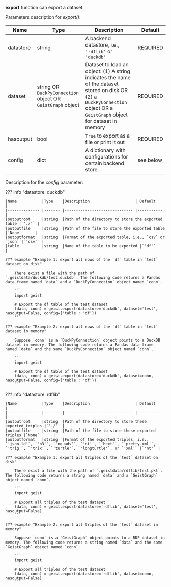**export** function can export a dataset.

Parameters description for *export()*:

|Name           |Type    |Description                    | Default    |
|-------------- |------- |------------------------------ |----------- |
|datastore      |string  |A backend datastore, i.e., `'rdflib'` or `'duckdb'` |REQUIRED |
|dataset        |string OR `DuckPyConnection` object OR `GeistGraph` object |Dataset to load an object: (1) A string indicates the name of the dataset stored on disk OR (2) a `DuckPyConnection` object OR a `GeistGraph` object for dataset in memory |REQUIRED |
|hasoutput      |bool    |`True` to export as a file or print it out |REQUIRED |
|config         |dict    |A dictionary with configurations for certain backend store |see below |

Description for the *config* parameter:

??? info "datastore: duckdb"

    |Name           |Type    |Description                    | Default    |
    |-------------- |------- |------------------------------ |----------- |
    |outputroot     |string  |Path of the directory to store the exported table |`'./'` |
    |outputfile     |string  |Path of the file to store the exported table |`None`      |
    |outputformat   |string  |Format of the exported table, i.e., `csv` or `json` |`'csv'` |
    |table          |string  |Name of the table to be exported |`'df'`    |

    ??? example "Example 1: export all rows of the `df` table in `test` dataset on disk"

        There exist a file with the path of `.geistdata/duckdb/test.duckdb`. The following code returns a Pandas data frame named `data` and a `DuckPyConnection` object named `conn`.

        ```
        import geist

        # Export the df table of the test dataset
        (data, conn) = geist.export(datastore='duckdb', dataset='test', hasoutput=False, config={'table': 'df'})
        ```

    ??? example "Example 2: export all rows of the `df` table in `test` dataset in memory"

        Suppose `conn` is a `DuckPyConnection` object points to a DuckDB dataset in memory. The following code returns a Pandas data frame named `data` and the same `DuckPyConnection` object named `conn`.

        ```
        import geist

        # Export the df table of the test dataset
        (data, conn) = geist.export(datastore='duckdb', dataset=conn, hasoutput=False, config={'table': 'df'})
        ```

??? info "datastore: rdflib"
    
    |Name           |Type    |Description                    | Default    |
    |-------------- |------- |------------------------------ |----------- |
    |outputroot     |string  |Path of the directory to store these exported triples |`'./'` |
    |outputfile     |string  |Path of the file to store these exported triples |`None`      |
    |outputformat   |string  |Format of the exported triples, i.e., `'json-ld'`, `'n3'`, `'nquads'`, `'nt'`, `'hext'`, `'pretty-xml'`, `'trig'`, `'trix'`, `'turtle'`, `'longturtle'`, or `'xml'` |`'nt'` |

    ??? example "Example 1: export all triples of the `test` dataset on disk"

        There exist a file with the path of `.geistdata/rdflib/test.pkl`. The following code returns a string named `data` and a `GeistGraph` object named `conn`.

        ```
        import geist

        # Export all triples of the test dataset
        (data, conn) = geist.export(datastore='rdflib', dataset='test', hasoutput=False)
        ```

    ??? example "Example 2: export all triples of the `test` dataset in memory"

        Suppose `conn` is a `GeistGraph` object points to a RDF dataset in memory. The following code returns a string named `data` and the same `GeistGraph` object named `conn`.

        ```
        import geist

        # Export all triples of the test dataset
        (data, conn) = geist.export(datastore='rdflib', dataset=conn, hasoutput=False)
        ```
